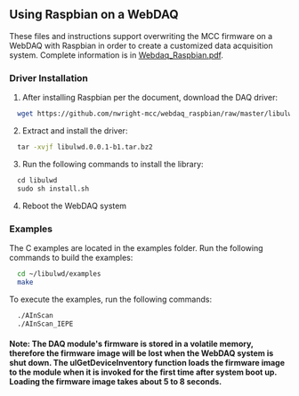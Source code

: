 ## Using Raspbian on a WebDAQ

These files and instructions support overwriting the MCC firmware on a WebDAQ with Raspbian in order to create a customized
data acquisition system.  Complete information is in [Webdaq_Raspbian.pdf](https://github.com/nwright-mcc/webdaq_raspbian/raw/master/Webdaq_Raspbian.pdf).

### Driver Installation

1. After installing Raspbian per the document, download the DAQ driver:

```sh
  wget https://github.com/nwright-mcc/webdaq_raspbian/raw/master/libulwd.0.0.1-b1.tar.bz2
```

2. Extract and install the driver:

``` sh
  tar -xvjf libulwd.0.0.1-b1.tar.bz2
```

3. Run the following commands to install the library:

``` sh
  cd libulwd
  sudo sh install.sh
```

4. Reboot the WebDAQ system

### Examples
The C examples are located in the examples folder. Run the following commands to build the examples:

``` sh
  cd ~/libulwd/examples
  make
```

To execute the examples, run the following commands:

``` sh
  ./AInScan
  ./AInScan_IEPE
```

#### Note: The DAQ module's firmware is stored in a volatile memory, therefore the firmware image will be lost when the WebDAQ system is shut down. The ulGetDeviceInventory function loads the firmware image to the module when it is invoked for the first time after system boot up. Loading the firmware image takes about 5 to 8 seconds.


